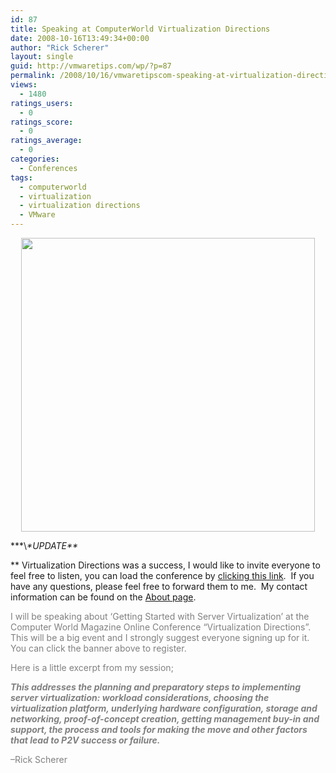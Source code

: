 ```yaml
---
id: 87
title: Speaking at ComputerWorld Virtualization Directions
date: 2008-10-16T13:49:34+00:00
author: "Rick Scherer"
layout: single
guid: http://vmwaretips.com/wp/?p=87
permalink: /2008/10/16/vmwaretipscom-speaking-at-virtualization-directions/
views:
  - 1480
ratings_users:
  - 0
ratings_score:
  - 0
ratings_average:
  - 0
categories:
  - Conferences
tags:
  - computerworld
  - virtualization
  - virtualization directions
  - VMware
---
```

<p style="text-align: center;">
  <span style="color: #808080;"><a href="http://virtualconferences.computerworld.com/virt_online_fall08/" target="_blank"><img class="aligncenter" src="http://virtualconferences.computerworld.com/virt_online_fall08/images/header_VD.jpg" alt="" width="470" /></a></span>
</p>

**\*\\*\*UPDATE\*\**
  
** Virtualization Directions was a success, I would like to invite everyone to feel free to listen, you can load the conference by <a href="http://event.on24.com/clients/default/presentation/default.html?titlecolor=000000&eventid=123929&sessionid=1&username=&partnerref=&format=rmaudio&key=2C15D70BFD54D4E8D0B96D5C283D844D&text_language_id=en&playerwidth=748&playerheight=656&eventuserid=20264696&contenttype=A&mediametricsessionid=17340731&mediametricid=313546&usercd=20264696&mode=launch" target="_blank">clicking this link</a>.  If you have any questions, please feel free to forward them to me.  My contact information can be found on the [About page](http://vmwaretips.com/wp/about/).

<!--more-->

<span style="color: #808080;">I will be speaking about &#8216;Getting Started with Server Virtualization&#8217; at the Computer World Magazine Online Conference &#8220;Virtualization Directions&#8221;. This will be a big event and I strongly suggest everyone signing up for it. You can click the banner above to register.</span>

<span style="color: #808080;">Here is a little excerpt from my session;</span>

<span style="color: #808080;"><strong><em>This addresses the planning and preparatory steps to implementing server virtualization: workload considerations, choosing the virtualization platform, underlying hardware configuration, storage and networking, proof-of-concept creation, getting management buy-in and support, the process and tools for making the move and other factors that lead to P2V success or failure.</em></strong></span>

<span style="color: #808080;">&#8211;Rick Scherer</span>